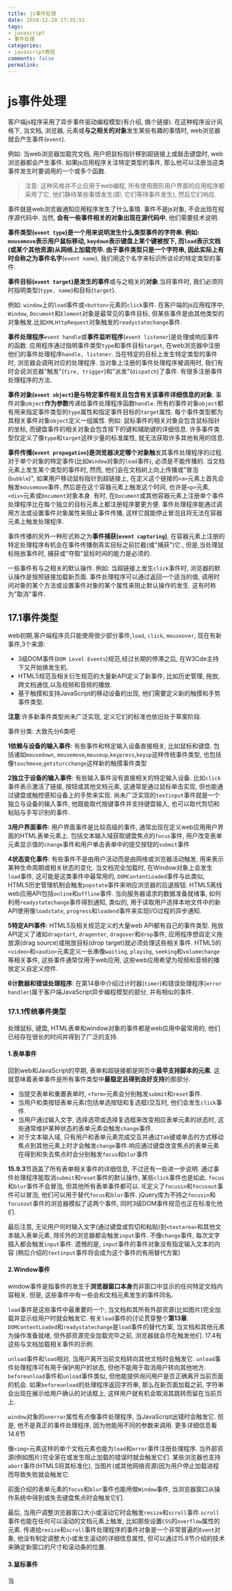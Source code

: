 ```yaml
---
title: js事件处理
date: 2018-12-28 17:35:51
tags:
- javascript
- 事件处理
categories:
- javascript教程
comments: false
permalink:
---
```


# js事件处理

客户端js程序采用了异步事件驱动编程模型(有介绍, 搞个链接). 在这种程序设计风格下, 当文档, 浏览器, 元素或**与之相关的对象**发生某些有趣的事情时, web浏览器就会产生事件(`event`).

例如: 当web浏览器加载完文档, 用户把鼠标指针移到超链接上或敲击键盘时, web浏览器都会产生事件. 如果js应用程序关注特定类型的事件, 那么他可以注册当这类事件发生时要调用的一个或多个函数.

> 注意: 这种风格并不止应用于web编程, 所有使用图形用户界面的应用程序都采用了它, 他们静待某些事情发生(即, 它们等待事件发生), 然后它们响应.

事件就是web浏览器通知应用程序发生了什么事情. 事件不是js对象, 不会出现在程序源代码中. 当然, **会有一些事件相关的对象出现在源代码中**, 他们需要技术说明.

**事件类型(`event type`)**是一个用来说明发生什么类型事件的字符串.
例如: `mousemove`表示用户鼠标移动, `keydown`表示键盘上某个键被按下, 而`load`表示文档(或某个其他资源)从网络上加载完毕.
由于事件类型只是一个字符串, 因此实际上**有时会称之为事件名字**(`event name`), 我们用这个名字来标识所谈论的特定类型的事件.

**事件目标(`event target`)**是发生的**事件**或与之相关的**对象**.当将事件时, 我们必须同时指明类型(`type, name`)和目标(`target`).

例如: `window`上的`load`事件或`<button>`元素的`click`事件. 在客户端的js应用程序中, `Window`, `Document`和`Element`对象是最常见的事件目标, 但某些事件是由其他类型的对象触发.比如`XMLHttpRequest`对象触发的`readystatechange`事件.

**事件处理程序**`event handle`或**事件监听程序**(`event listener`)是处理或响应事件的函数. 应用程序通过指明事件类型`type`和事件目标`target`, 在web浏览器中注册他们的事件处理程序`handle, listener`. 当在特定的目标上发生特定类型的事件时, 浏览器会调用对应的处理程序. 当对象上注册的事件处理程序被调用时, 我们有时会说浏览器"触发"(`fire, trigger`)和"派发"(`dispatch`)了事件. 有很多注册事件处理程序的方法.

**事件对象(`event object`)**是与特定事件相关且包含有关该**事件详细信息的对象**. 事件对象`object`**作为参数**传递给事件处理程序函数`handle`. 所有的事件对象`object`都有用来指定事件类型的`type`属性和指定事件目标的`target`属性. 每个事件类型都为其相关事件对象`object`定义一组属性.
例如: 鼠标事件的相关对象会包含鼠标指针的坐标, 而键盘事件的相关对象会包含按下的键和辅助键的详细信息. 许多事件类型仅定义了像`type`和`target`这样少量的标准属性, 就无法获取许多其他有用的信息.

**事件传播(`event propagation`)**是**浏览器决定哪个对象触**发其事件处理程序的过程. 对于单个对象的特定事件(比如`Window`对象的`load`事件), 必须是不能传播的. 当文档元素上发生某个类型的事件时, 然而, 他们会在文档树上向上传播或"冒泡(`bubble`)", 如果用户移动鼠标指针到超链接上, 在定义这个链接的`<a>`元素上首先会触发`mousemove`事件, 然后是在这个容器元素上触发这个时间, 也许是`<p>`元素,`<div>`元素或`Document`对象本身. 有时, 在`Document`或其他容器元素上注册单个事件处理程序比在每个独立的目标元素上都注册程序要更方便. 事件处理程序能通过调用方法或设置事件对象属性来阻止事件传播, 这样它就能停止冒泡且将无法在容器元素上触发处理程序.

事件传播的另外一种形式称之为**事件捕获(`event capturing`)**, 在容器元素上注册的特定处理程序有机会在事件传播倒真实目标之前拦截(或"捕获")它., 但是,当处理鼠标拖放事件时, 捕获或"夺取"鼠标时间的能力是必须的.

一些事件有与之相关的默认操作. 例如: 当超链接上发生`click`事件时, 浏览器的默认操作是按照链接加载新页面. 事件处理程序可以通过返回一个适当的值, 调用时间对象的某个方法或设置事件对象的某个属性来阻止默认操作的发生. 这有时称为"取消"事件.

## 17.1事件类型

web初期,客户端程序员只能使用很少部分事件,`load`, `click`, `mouseover`, 现在有新事件,3个来源:

* 3级DOM事件(`DOM Level Events`)规范,经过长期的停滞之后, 在W3Cde主持下又开始焕发生机.
* HTML5规范及相关衍生规范的大量新API定义了新事件, 比如历史管理, 拖放, 跨文档通信,以及视频和音频的播放.
* 基于触摸和支持JavaScript的移动设备的出现, 他们需要定义新的触摸和手势事件类型.

**注意**:许多新事件类型尚未广泛实现, 定义它们的标准也依旧处于草案阶段.

事件分类: 大致先分6类吧

**1依赖与设备的输入事件**:
有些事件和特定输入设备直接相关, 比如鼠标和键盘. 包括诸如`mousedown`, `mousemove`,`mouseup`,`keypress`,`keyup`这样传统事件类型, 也包括像`touchmove`,`getsturcchange`这样新的触摸事件类型

**2独立于设备的输入事件**:
有些输入事件没有直接相关的特定输入设备. 比如`click`事件表示激活了链接, 按钮或其他文档元素, 这通常是通过鼠标单击实现, 但也能通过键盘或触控感知设备上的手势来实现. 尚未广泛实现的`textinput`事件就是一个独立与设备的输入事件, 他既能取代按键事件并支持键盘输入, 也可以取代剪切和粘贴与手写识别的事件.

**3用户界面事件**:
用户界面事件是比较高级的事件, 通常出现在定义web应用用户界面的HTML表单元素上. 包括文本输入域获取键盘焦点的`focus`事件, 用户改变表单元素显示值的`change`事件和用户单击表单中的提交按钮的`submit`事件

**4状态变化事件**:
有些事件不是由用户活动而是由网络或浏览器活动触发, 用来表示某种生命周期或相关状态的变化. 当文档完全加载时, 在Window对象上会发生`load`事件, 这可能是这类事件中最常用的, `DOMContentLoaded`事件与此类似, HTML5历史管理机制会触发`popstate`事件来响应浏览器的后退按钮. HTML5离线web应用API包括`online`和`offline`事件. 当向服务器请求的数据准备就绪事, 如何利用`readystatechange`事件得到通知, 类似的, 用于读取用户选择本地文件中的新API使用像`loadstate`, `progress`和`loadend`事件来实现I/O过程的异步通知.

**5特定API事件**:
HTML5及相关规范定义的大量web API都有自己的事件类型. 拖放API定义了诸如`dragstart`, `dragenter`, `dragover`和`drop`事件, 应用程序想自定义拖放源(drag source)或拖放目标(drop target)就必须处理这些相关事件. HTML5的`<video>`和`<audio>`元素定义一长串像`waiting`, `playibg`, `seeking`和`volumechange`等相关事件, 这些事件通常仅用于web应用, 这些web应用希望为视频和音频的播放定义自定义控件.

**6计数器和错误处理程序**:
在第14章中介绍过计时器(`timer`)和错误处理程序(`error handler`)属于客户端JavaScript异步编程模型的部分, 并有相似的事件.

### 17.1.1传统事件类型

处理鼠标, 键盘, HTML表单和window对象的事件都是web应用中最常用的, 他们已经存在很长的时间并得到了广泛的支持.

#### 1.表单事件

回到web和JavaScript的早期, 表单和超链接都是网页中**最早支持脚本的元素**. 这就意味着表单事件是所有事件类型中**最稳定且得到良好支持**的那部分.

* 当提交表单和重置表单时, `<form>`元素会分别触发`submit`和`reset`事件.
* 当用户和类按钮表单元素(包括单选按钮和复选框)交互时, 他们会发生`click`事件.
* 当用户通过输入文字, 选择选项或选择复选框来改变相应表单元素的状态时, 这些通常维护某种状态的表单元素会触发`change`事件.
* 对于文本输入域, 只有用户和表单元素完成交互并通过`Tab`键或单击的方式移动焦点到其他元素上时才会触发`change`事件.响应通过键盘改变焦点的表单元素在得到和失去焦点时会分别触发`focus`和`blur`事件

**15.9.3**节涵盖了所有表单相关事件的详细信息, 不过还有一些进一步说明. 通过事件处理程序能取消`submit`和`reset`事件的默认操作, 某些`click`事件也是如此. `focus`和`blur`事件不会冒泡, 但其他所有表单事件都可以. IE定义了`focusin`和`focusout`事件可以冒泡, 他们可以用于替代`focus`和`blur`事件. jQuery库为不持之`focusin`和`focusout`事件的浏览器模拟了这两个事件, 同时3级DOM事件规范也正在标准化他们.

最后注意, 无论用户何时输入文字(通过键盘或剪切和粘贴)到`<textarea>`和其他文本输入表单元素, 除IE外的浏览器都会触发`input`事件. 不像`change`事件, 每次文字插入都会触发`input`事件. 遗憾的是, `input`事件的事件对象没有指定输入文本的内容 (稍后介绍的`textinput`事件将会成为这个事件的有用替代方案)

#### 2.Window事件

window事件是指事件的发生于**浏览器窗口本身**而非窗口中显示的任何特定文档内容相关. 但是, 这些事件中有一些会和文档元素发生的事件同名.

`load`事件是这些事件中最重要的一个, 当文档和其所有外部资源(比如图片)完全加载并显示给用户时就会触发它. 有关`load`事件的讨论贯穿整个**第13章**. `DOMContentLoaded`和`readystatechange`是`load`事件的替代方案, 当文档和其他元素为操作准备就绪, 但外部资源完全加载完毕之前, 浏览器就会尽在触发他们. 17.4有这些与文档加载相关事件的示例.

`unload`事件和`load`相对, 当用户离开当前文档转向其他文档时会触发它. `unload`事件处理程序可有用于保护用户的状态, 但他不能用于取消用户转向其他地方. `beforeunload`事件和`unload`事件类似, 但他能提供询问用户是否正确离开当前页面的机会. 如果`beforeunload`的处理程序返回字符串, 那么在新页面加载之前, 字符串会出现在展示给用户确认的对话框上, 这样用户就有机会取消其跳转而留在当前页上.

`window`对象的`onerror`属性有点像事件处理程序, 当JavaScript出错时会触发它. 但是, 他不是真正的事件处理程序, 因为他能用不同的参数来调用. 更多详细信息看14.6节

像`<img>`元素这样的单个文档元素也能为`load`和`error`事件注册处理程序. 当外部资源(例如图片)完全家在或发生阻止加载的错误时就会触发它们. 某些浏览器也支持`abort`事件(HTML5将其标准化), 当图片(或其他网络资源)因为用户停止加载进程而导致失败就会触发它.

前面介绍的表单元素的`focus`和`blur`事件也能用做`Window`事件, 当浏览器窗口从操作系统中得到或失去键盘焦点时会触发它们.

最后, 当用户调整浏览器窗口大小或滚动它时会触发`resize`和`scroll`事件.`scroll`事件也能在任何可以滚动的文档元素上触发, 比如那些设置`CSS`的`overflow`属性的元素. 传递给`resize`和`scroll`事件处理程序的事件对象是一个非常普遍的`Event`对象, 他没有制定调整大小或发生滚动的详细信息属性, 但可以通过15.8节介绍的技术来确定新窗口的尺寸和滚动条的位置.

#### 3.鼠标事件

当




